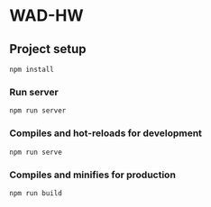 # WAD-HW

## Project setup
```
npm install
```

### Run server
```
npm run server
```

### Compiles and hot-reloads for development
```
npm run serve
```

### Compiles and minifies for production
```
npm run build
```
